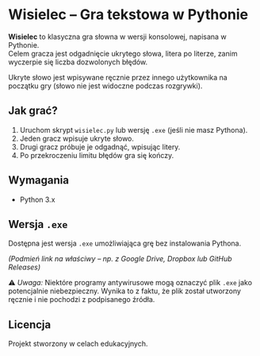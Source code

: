 # Wisielec – Gra tekstowa w Pythonie

**Wisielec** to klasyczna gra słowna w wersji konsolowej, napisana w Pythonie.  
Celem gracza jest odgadnięcie ukrytego słowa, litera po literze, zanim wyczerpie się liczba dozwolonych błędów.

Ukryte słowo jest wpisywane ręcznie przez innego użytkownika na początku gry (słowo nie jest widoczne podczas rozgrywki).

## Jak grać?

1. Uruchom skrypt `wisielec.py` lub wersję `.exe` (jeśli nie masz Pythona).
2. Jeden gracz wpisuje ukryte słowo.
3. Drugi gracz próbuje je odgadnąć, wpisując litery.
4. Po przekroczeniu limitu błędów gra się kończy.

## Wymagania

- Python 3.x

## Wersja `.exe`

Dostępna jest wersja `.exe` umożliwiająca grę bez instalowania Pythona. 

*(Podmień link na właściwy – np. z Google Drive, Dropbox lub GitHub Releases)*

⚠️ *Uwaga:* Niektóre programy antywirusowe mogą oznaczyć plik `.exe` jako potencjalnie niebezpieczny. Wynika to z faktu, że plik został utworzony ręcznie i nie pochodzi z podpisanego źródła.

## Licencja

Projekt stworzony w celach edukacyjnych.
